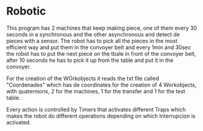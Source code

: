 # Robotic

This program has 2 machines that keep making piece, one of them every 30 seconds in a synchronous and the other asynchronous and detect de pieces with a sensor. The robot has to pick all the pieces in the most efficient way and put them in the convoyer belt and every 1min and 30sec the robot has to put the next piece on the tbale in front of the convoyer belt, after 10 seconds he has to pick it up from the table and put it in the convoyer.

For the creation of the WOrkobjects it reads the txt file called "Coordenades" which has de coordinates for the creation of 4 Workobjects, with quaternions, 2 for the machines, 1 for the transfer and 1 for the test table.

Every action is controlled by Timers that activates different Traps which makes the robot do different operations depending on which Interrupcion is activated.

 
